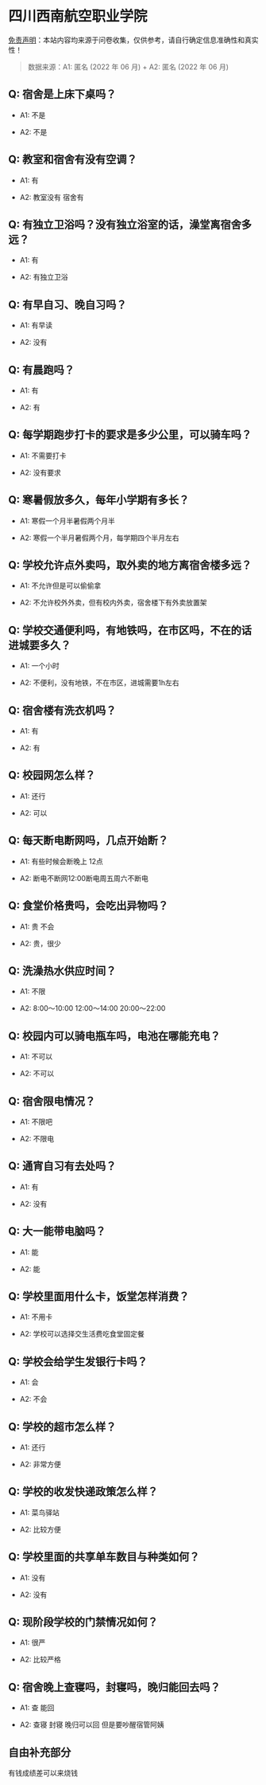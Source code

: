 # 四川西南航空职业学院

[免责声明](https://colleges.chat/#_3)：本站内容均来源于问卷收集，仅供参考，请自行确定信息准确性和真实性！

> 数据来源：A1: 匿名 (2022 年 06 月) + A2: 匿名 (2022 年 06 月)

## Q: 宿舍是上床下桌吗？

- A1: 不是

- A2: 不是

## Q: 教室和宿舍有没有空调？

- A1: 有

- A2: 教室没有 宿舍有

## Q: 有独立卫浴吗？没有独立浴室的话，澡堂离宿舍多远？

- A1: 有

- A2: 有独立卫浴

## Q: 有早自习、晚自习吗？

- A1: 有早读

- A2: 没有

## Q: 有晨跑吗？

- A1: 有

- A2: 有

## Q: 每学期跑步打卡的要求是多少公里，可以骑车吗？

- A1: 不需要打卡

- A2: 没有要求

## Q: 寒暑假放多久，每年小学期有多长？

- A1: 寒假一个月半暑假两个月半

- A2: 寒假一个半月暑假两个月，每学期四个半月左右

## Q: 学校允许点外卖吗，取外卖的地方离宿舍楼多远？

- A1: 不允许但是可以偷偷拿

- A2: 不允许校外外卖，但有校内外卖，宿舍楼下有外卖放置架

## Q: 学校交通便利吗，有地铁吗，在市区吗，不在的话进城要多久？

- A1: 一个小时

- A2: 不便利，没有地铁，不在市区，进城需要1h左右

## Q: 宿舍楼有洗衣机吗？

- A1: 有

- A2: 有

## Q: 校园网怎么样？

- A1: 还行

- A2: 可以

## Q: 每天断电断网吗，几点开始断？

- A1: 有些时候会断晚上 12点

- A2: 断电不断网12:00断电周五周六不断电

## Q: 食堂价格贵吗，会吃出异物吗？

- A1: 贵 不会

- A2: 贵，很少

## Q: 洗澡热水供应时间？

- A1: 不限

- A2: 8:00～10:00 12:00～14:00 20:00～22:00

## Q: 校园内可以骑电瓶车吗，电池在哪能充电？

- A1: 不可以

- A2: 不可以

## Q: 宿舍限电情况？

- A1: 不限吧

- A2: 不限电

## Q: 通宵自习有去处吗？

- A1: 有

- A2: 没有

## Q: 大一能带电脑吗？

- A1: 能

- A2: 能

## Q: 学校里面用什么卡，饭堂怎样消费？

- A1: 不用卡

- A2: 学校可以选择交生活费吃食堂固定餐

## Q: 学校会给学生发银行卡吗？

- A1: 会

- A2: 不会

## Q: 学校的超市怎么样？

- A1: 还行

- A2: 非常方便

## Q: 学校的收发快递政策怎么样？

- A1: 菜鸟驿站

- A2: 比较方便

## Q: 学校里面的共享单车数目与种类如何？

- A1: 没有

- A2: 没有

## Q: 现阶段学校的门禁情况如何？

- A1: 很严

- A2: 比较严格

## Q: 宿舍晚上查寝吗，封寝吗，晚归能回去吗？

- A1: 查 能回

- A2: 查寝 封寝 晚归可以回 但是要吵醒宿管阿姨

## 自由补充部分

有钱成绩差可以来烧钱